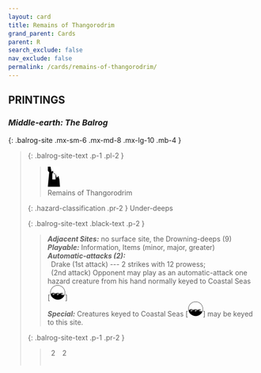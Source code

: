 ```yaml
---
layout: card
title: Remains of Thangorodrim
grand_parent: Cards
parent: R
search_exclude: false
nav_exclude: false
permalink: /cards/remains-of-thangorodrim/
---
```


## PRINTINGS


### _Middle-earth: The Balrog_

{: .balrog-site .mx-sm-6 .mx-md-8 .mx-lg-10 .mb-4 }
> {: .balrog-site-text .p-1 .pl-2 }
> > <div class="card-mp"><img src="/assets/images/ruinlair-L.svg"></div>
> > <div class="card-name">Remains of Thangorodrim</div>
>
> {: .hazard-classification .pr-2 }
> Under-deeps
>
> {: .balrog-site-text .black-text .p-2 }
> > _**Adjacent Sites:**_ no surface site, the Drowning-deeps (9) <br>_**Playable:**_ Information, Items (minor, major, greater) <br>_**Automatic-attacks (2):**_<br>&ensp;Drake (1st attack) --- 2 strikes with 12 prowess; <br>&ensp;(2nd attack) Opponent may play as an automatic-attack one hazard creature from his hand normally keyed to Coastal Seas <nobr>[<img src="/assets/images/coastalsea.svg">]</nobr> <br>_**Special:**_ Creatures keyed to Coastal Seas <nobr>[<img src="/assets/images/coastalsea.svg">]</nobr> may be keyed to this site. 
> 
> {: .balrog-site-text .p-1 .pr-2 }
> > <div class="hero-site-draw"><span class="minion-you-draw">&ensp;2&ensp;</span><span class="minion-opp-draw">&ensp;2&ensp;</span></div>
> > <div class="card-corruption">&nbsp;</div>
